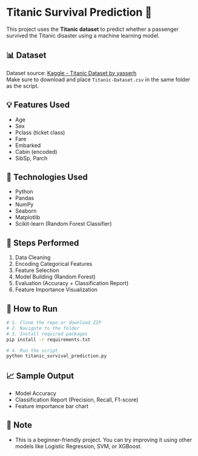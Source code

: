 # Titanic Survival Prediction 🚢

This project uses the **Titanic dataset** to predict whether a passenger survived the Titanic disaster using a machine learning model.

## 📊 Dataset

Dataset source: [Kaggle - Titanic Dataset by yasserh](https://www.kaggle.com/datasets/yasserh/titanic-dataset)  
Make sure to download and place `Titanic-Dataset.csv` in the same folder as the script.

## 💡 Features Used
- Age
- Sex
- Pclass (ticket class)
- Fare
- Embarked
- Cabin (encoded)
- SibSp, Parch

## 🔧 Technologies Used
- Python
- Pandas
- NumPy
- Seaborn
- Matplotlib
- Scikit-learn (Random Forest Classifier)

## 🧠 Steps Performed
1. Data Cleaning
2. Encoding Categorical Features
3. Feature Selection
4. Model Building (Random Forest)
5. Evaluation (Accuracy + Classification Report)
6. Feature Importance Visualization

## 🚀 How to Run

```bash
# 1. Clone the repo or download ZIP
# 2. Navigate to the folder
# 3. Install required packages
pip install -r requirements.txt

# 4. Run the script
python titanic_survival_prediction.py
```

## 📈 Sample Output

- Model Accuracy
- Classification Report (Precision, Recall, F1-score)
- Feature importance bar chart

## 📌 Note
- This is a beginner-friendly project. You can try improving it using other models like Logistic Regression, SVM, or XGBoost.
